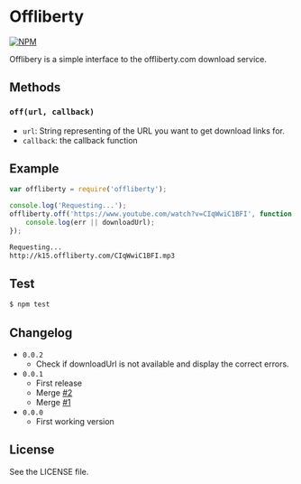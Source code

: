 Offliberty
===============

[![NPM](https://nodei.co/npm/offliberty.png?compact=true)](https://nodei.co/npm/offliberty/)

Offlibery is a simple interface to the offliberty.com download service.

## Methods

### `off(url, callback)`
  - `url`: String representing of the URL you want to get download links for.
  - `callback`: the callback function

## Example

```js
var offliberty = require('offliberty');

console.log('Requesting...');
offliberty.off('https://www.youtube.com/watch?v=CIqWwiC1BFI', function (err, downloadUrl) {
    console.log(err || downloadUrl);
});
```

```sh
Requesting...
http://k15.offliberty.com/CIqWwiC1BFI.mp3
```

## Test

```sh
$ npm test
```

## Changelog

  - `0.0.2`
    - Check if downloadUrl is not available and display the correct errors.
  - `0.0.1`
    - First release
    - Merge [#2](https://github.com/radubogdan/node-offliberty/pull/2)
    - Merge [#1](https://github.com/radubogdan/node-offliberty/pull/1)
  - `0.0.0`
    - First working version

## License
See the LICENSE file.
